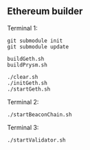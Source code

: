 ## Ethereum builder

Terminal 1:

```
git submodule init
git submodule update

buildGeth.sh
buildPrysm.sh

./clear.sh
./initGeth.sh
./startGeth.sh
```

Terminal 2:

```
./startBeaconChain.sh
```

Terminal 3:

```
./startValidator.sh
```
